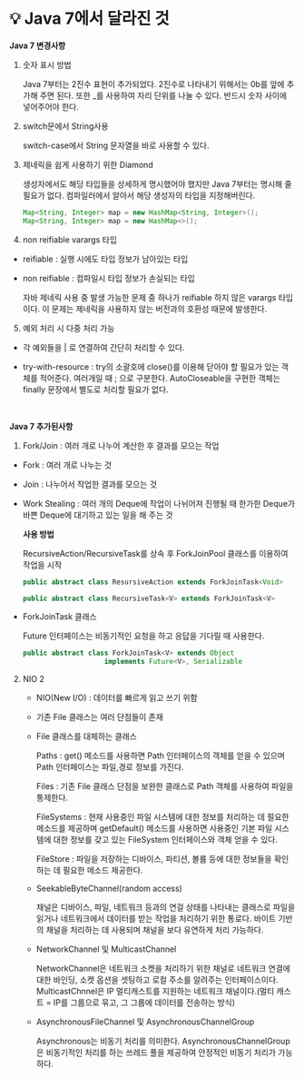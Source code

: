 # 💡 **Java 7에서 달라진 것**

**Java 7 변경사항**

1. 숫자 표시 방법

    Java 7부터는 2진수 표현이 추가되었다. 2진수로 나타내기 위해서는 0b를 앞에 추가해 주면 된다. 또한 _를 사용하여 자리 단위를 나눌 수 있다. 반드시 숫자 사이에 넣어주어야 한다.

2. switch문에서 String사용

    switch-case에서 String 문자열을 바로 사용할 수 있다.

3. 제네릭을 쉽게 사용하기 위한 Diamond

    생성자에서도 해당 타입들을 상세하게 명시했어야 했지만 Java 7부터는 명시해 줄 필요가 없다. 컴파일러에서 알아서 해당 생성자의 타입을 지정해버린다.

    ```java
    Map<String, Integer> map = new HashMap<String, Integer>();
    Map<String, Integer> map = new HashMap<>();
    ```

4. non reifiable varargs 타입

  - reifiable : 실행 시에도 타입 정보가 남아있는 타입
  - non reifiable : 컴파일시 타입 정보가 손실되는 타입

    자바 제네릭 사용 중 발생 가능한 문제 중 하나가 reifiable 하지 않은 varargs 타입이다. 이 문제는 제네릭을 사용하지 않는 버전과의 호환성 때문에 발생한다.

5. 예외 처리 시 다중 처리 가능

  - 각 예외들을 | 로 연결하여 간단히 처리할 수 있다.

  - try-with-resource : try의 소괄호에 close()를 이용해 닫아야 할 필요가 있는 객체를 적어준다. 여러개일 때 ; 으로 구분한다. AutoCloseable을 구현한 객체는 finally 문장에서 별도로 처리할 필요가 없다.

<br>


**Java 7 추가된사항**

1. Fork/Join : 여러 개로 나누어 계산한 후 결과를 모으는 작업

  - Fork : 여러 개로 나누는 것
  - Join : 나누어서 작업한 결과를 모으는 것
  - Work Stealing : 여러 개의 Deque에 작업이 나뉘어져 진행될 때 한가한 Deque가 바쁜 Deque에 대기하고 있는 일을 해 주는 것

    **사용 방법**

    RecursiveAction/RecursiveTask를 상속 후 ForkJoinPool 클래스를 이용하여 작업을 시작

    ```java
    public abstract class ResursiveAction extends ForkJoinTask<Void>
    ```
    ```java
    public abstract class RecursiveTask<V> extends ForkJoinTask<V>
    ```

  - ForkJoinTask 클래스

    Future 인터페이스는 비동기적인 요청을 하고 응답을 기다릴 때 사용한다.

    ```java
    public abstract class ForkJoinTask<V> extends Object 
                        implements Future<V>, Serializable
    ```

2. NIO 2

    - NIO(New I/O) : 데이터를 빠르게 읽고 쓰기 위함
    - 기존 File 클래스는 여러 단점들이 존재

    - File 클래스를 대체하는 클래스

      Paths : get() 메소드를 사용하면 Path 인터페이스의 객체를 얻을 수 있으며 Path 인터페이스는 파일,경로 정보를 가진다.

      Files : 기존 File 클래스 단점을 보완한 클래스로 Path 객체를 사용하여 파일을 통제한다.

      FileSystems : 현재 사용중인 파일 시스템에 대한 정보를 처리하는 데 필요한 메소드를 제공하며 getDefault() 메소드를 사용하면 사용중인 기본 파일 시스템에 대한 정보를 갖고 있는 FileSystem 인터페이스와 객체 얻을 수 있다.

      FileStore : 파일을 저장하는 디바이스, 파티션, 볼륨 등에 대한 정보들을 확인하는 데 필요한 메소드 제공한다.

    - SeekableByteChannel(random access)

      채널은 디바이스, 파일, 네트워크 등과의 연걸 상태를 나타내는 클래스로 파일을 읽거나 네트워크에서 데이터를 받는 작업을 처리하기 위한 통로다. 바이트 기반의 채널을 처리하는 데 사용되며 채널을 보다 유연하게 처리 가능하다.

    - NetworkChannel 및 MulticastChannel

      NetworkChannel은 네트워크 소켓을 처리하기 위한 채널로 네트워크 연결에 대한 바인딩, 소켓 옵션을 셋팅하고 로컬 주소를 알려주는 인터페이스이다. MulticastChnnel은 IP 멀티캐스트를 지원하는 네트워크 채널이다.(멀티 캐스트 = IP를 그룹으로 묶고, 그 그룹에 데이터를 전송하는 방식)

    - AsynchronousFileChannel 및 AsynchronousChannelGroup

      Asynchronous는 비동기 처리를 의미한다. AsynchronousChannelGroup은 비동기적인 처리를 하는 쓰레드 풀을 제공하여 안정적인 비동기 처리가 가능하다.
